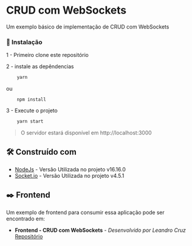 # CRUD com WebSockets

Um exemplo básico de implementação de CRUD com WebSockets

### 🔧 Instalação

1 - Primeiro clone este repositório

2 - instale as depêndencias
```sh
    yarn 
```
ou
```
    npm install
```
3 - Execute o projeto

```sh
    yarn start
```

> O servidor estará disponível em http://localhost:3000

## 🛠️ Construído com

* [NodeJs]('https://nodejs.org/en/) - Versão Utilizada no projeto v16.16.0
* [Socket.io]('https://socket.io/') - Versão Utilizada no projeto v4.5.1

## ✒️ Frontend

Um exemplo de frontend para consumir essa aplicação pode ser encontrado em:

* **Frontend - CRUD com WebSockets** - *Desenvolvido por Leandro Cruz* [Repositório](https://github.com/LeandroGCruzP/crud-websockets-client)

